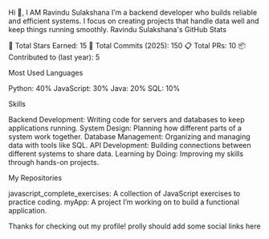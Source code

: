 Hi 👋, I AM Ravindu Sulakshana
I’m a backend developer who builds reliable and efficient systems. I focus on creating projects that handle data well and keep things running smoothly.
Ravindu Sulakshana's GitHub Stats

🌟 Total Stars Earned: 15
🔄 Total Commits (2025): 150
📋 Total PRs: 10
📦 Contributed to (last year): 5

Most Used Languages

Python: 40%
JavaScript: 30%
Java: 20%
SQL: 10%

Skills

Backend Development: Writing code for servers and databases to keep applications running.
System Design: Planning how different parts of a system work together.
Database Management: Organizing and managing data with tools like SQL.
API Development: Building connections between different systems to share data.
Learning by Doing: Improving my skills through hands-on projects.

My Repositories

javascript_complete_exercises: A collection of JavaScript exercises to practice coding.
myApp: A project I’m working on to build a functional application.

Thanks for checking out my profile! prolly should add some social links here
